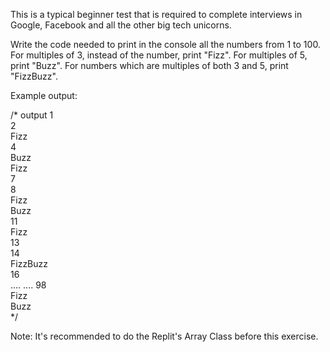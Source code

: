 This is a typical beginner test that is required to complete interviews in Google, Facebook and all the other big tech unicorns.

Write the code needed to print in the console all the numbers from 1 to 100. 
For multiples of 3, instead of the number, print "Fizz".
For multiples of 5, print "Buzz". 
For numbers which are multiples of both 3 and 5, print "FizzBuzz".

Example output:

/* output
1  
2  
Fizz  
4  
Buzz  
Fizz  
7  
8  
Fizz  
Buzz  
11  
Fizz  
13  
14  
FizzBuzz  
16  
....
....
98  
Fizz  
Buzz  
*/

Note: It's recommended to do the Replit's Array Class before this exercise.